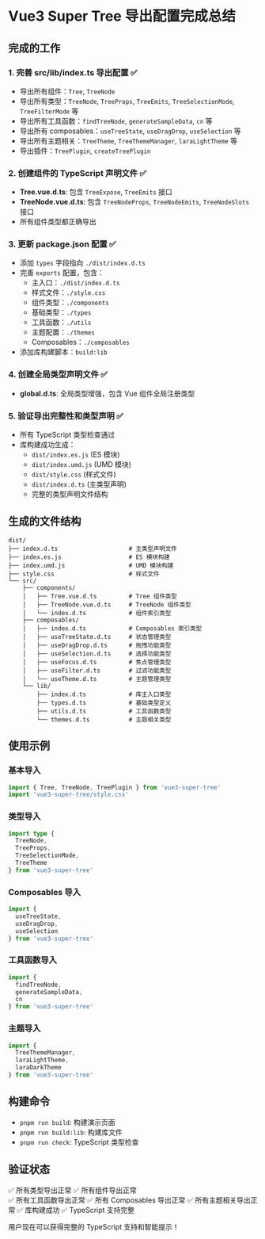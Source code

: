 # Vue3 Super Tree 导出配置完成总结

## 完成的工作

### 1. 完善 src/lib/index.ts 导出配置 ✅
- 导出所有组件：`Tree`, `TreeNode`
- 导出所有类型：`TreeNode`, `TreeProps`, `TreeEmits`, `TreeSelectionMode`, `TreeFilterMode` 等
- 导出所有工具函数：`findTreeNode`, `generateSampleData`, `cn` 等
- 导出所有 composables：`useTreeState`, `useDragDrop`, `useSelection` 等
- 导出所有主题相关：`TreeTheme`, `TreeThemeManager`, `laraLightTheme` 等
- 导出插件：`TreePlugin`, `createTreePlugin`

### 2. 创建组件的 TypeScript 声明文件 ✅
- **Tree.vue.d.ts**: 包含 `TreeExpose`, `TreeEmits` 接口
- **TreeNode.vue.d.ts**: 包含 `TreeNodeProps`, `TreeNodeEmits`, `TreeNodeSlots` 接口
- 所有组件类型都正确导出

### 3. 更新 package.json 配置 ✅
- 添加 `types` 字段指向 `./dist/index.d.ts`
- 完善 `exports` 配置，包含：
  - 主入口：`./dist/index.d.ts`
  - 样式文件：`./style.css`
  - 组件类型：`./components`
  - 基础类型：`./types`
  - 工具函数：`./utils`
  - 主题配置：`./themes`
  - Composables：`./composables`
- 添加库构建脚本：`build:lib`

### 4. 创建全局类型声明文件 ✅
- **global.d.ts**: 全局类型增强，包含 Vue 组件全局注册类型

### 5. 验证导出完整性和类型声明 ✅
- 所有 TypeScript 类型检查通过
- 库构建成功生成：
  - `dist/index.es.js` (ES 模块)
  - `dist/index.umd.js` (UMD 模块)
  - `dist/style.css` (样式文件)
  - `dist/index.d.ts` (主类型声明)
  - 完整的类型声明文件结构

## 生成的文件结构

```
dist/
├── index.d.ts                    # 主类型声明文件
├── index.es.js                   # ES 模块构建
├── index.umd.js                  # UMD 模块构建
├── style.css                     # 样式文件
└── src/
    ├── components/
    │   ├── Tree.vue.d.ts         # Tree 组件类型
    │   ├── TreeNode.vue.d.ts     # TreeNode 组件类型
    │   └── index.d.ts            # 组件索引类型
    ├── composables/
    │   ├── index.d.ts            # Composables 索引类型
    │   ├── useTreeState.d.ts     # 状态管理类型
    │   ├── useDragDrop.d.ts      # 拖拽功能类型
    │   ├── useSelection.d.ts     # 选择功能类型
    │   ├── useFocus.d.ts         # 焦点管理类型
    │   ├── useFilter.d.ts        # 过滤功能类型
    │   └── useTheme.d.ts         # 主题管理类型
    └── lib/
        ├── index.d.ts            # 库主入口类型
        ├── types.d.ts            # 基础类型定义
        ├── utils.d.ts            # 工具函数类型
        └── themes.d.ts           # 主题相关类型
```

## 使用示例

### 基本导入
```typescript
import { Tree, TreeNode, TreePlugin } from 'vue3-super-tree'
import 'vue3-super-tree/style.css'
```

### 类型导入
```typescript
import type { 
  TreeNode, 
  TreeProps, 
  TreeSelectionMode,
  TreeTheme 
} from 'vue3-super-tree'
```

### Composables 导入
```typescript
import { 
  useTreeState, 
  useDragDrop, 
  useSelection 
} from 'vue3-super-tree'
```

### 工具函数导入
```typescript
import { 
  findTreeNode, 
  generateSampleData, 
  cn 
} from 'vue3-super-tree'
```

### 主题导入
```typescript
import { 
  TreeThemeManager, 
  laraLightTheme, 
  laraDarkTheme 
} from 'vue3-super-tree'
```

## 构建命令

- `pnpm run build`: 构建演示页面
- `pnpm run build:lib`: 构建库文件
- `pnpm run check`: TypeScript 类型检查

## 验证状态

✅ 所有类型导出正常
✅ 所有组件导出正常  
✅ 所有工具函数导出正常
✅ 所有 Composables 导出正常
✅ 所有主题相关导出正常
✅ 库构建成功
✅ TypeScript 支持完整

用户现在可以获得完整的 TypeScript 支持和智能提示！